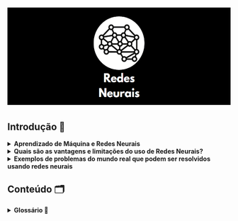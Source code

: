 <h1 align="center"> <img src="logo_redes_neurais2.PNG" style="width:530px;height:220px"/> 
</h1>

## Introdução :brain:
<details>
    
__<summary>Aprendizado de Máquina e Redes Neurais</summary>__

Machine learning (aprendizado de máquina) é um campo da inteligência artificial que se concentra em desenvolver algoritmos e modelos capazes de aprender padrões e fazer previsões a partir de dados. Ele abrange uma ampla gama de técnicas e abordagens, incluindo redes neurais. Já redes neurais são modelos computacionais inspirados no funcionamento do cérebro humano. Elas são uma abordagem específica de aprendizado de máquina que utiliza redes de neurônios interconectados para processar informações e realizar tarefas de aprendizado.
    
</details>

<details>
    
__<summary>Quais são as vantagens e limitações do uso de Redes Neurais?</summary>__
    
Ao considerar as vantagens das redes neurais, podemos destacar sua capacidade de aprender e modelar relações complexas e não lineares entre os dados. Elas são capazes de lidar com diferentes tipos de problemas, como classificação, regressão, processamento de linguagem natural e visão computacional. Além disso, as redes neurais são robustas em lidar com ruídos e dados incompletos, sendo capazes de trabalhar com grandes volumes de dados. Elas também têm a capacidade de aprendizado contínuo, permitindo a incorporação de novas informações sem a necessidade de treinar o modelo do zero.

No entanto, o uso de redes neurais também apresenta algumas limitações. Elas exigem um grande volume de dados de treinamento para obter resultados robustos e podem ser computacionalmente intensivas, demandando recursos de hardware significativos. A interpretação e explicação dos resultados gerados por redes neurais podem ser desafiadoras, devido à sua complexidade e ao raciocínio não linear do modelo. Além disso, as redes neurais podem sofrer de overfitting, ou seja, ajustar-se muito bem aos dados de treinamento, mas não generalizar bem para dados não vistos. A escolha adequada da arquitetura da rede neural e dos hiperparâmetros também é um desafio e requer conhecimento especializado.
    
</details>

<details>
    
__<summary>Exemplos de problemas do mundo real que podem ser resolvidos usando redes neurais</summary>__
    
No mundo real, as redes neurais têm sido aplicadas com sucesso em diversos problemas. Por exemplo, elas são usadas para reconhecimento de imagens e objetos em visão computacional, classificação de textos e análise de sentimentos em processamento de linguagem natural, previsão de demanda em problemas de previsão, detecção de fraudes em transações financeiras, sistemas de recomendação personalizada, diagnóstico médico e análise de imagens médicas, controle de robôs e sistemas autônomos, entre outros. Esses exemplos mostram a ampla aplicabilidade das redes neurais em diversos setores e domínios, fornecendo soluções para problemas complexos que envolvem dados e padrões.
    
</details>

## Conteúdo :card_index_dividers:

<details>
    
__<summary>Glossário :page_with_curl:</summary>__


- __*Neurônio*:__ É uma unidade básica de processamento que recebe entradas, realiza cálculos e produz uma saída. Inspirado no funcionamento dos neurônios biológicos do cérebro humano, um neurônio artificial é projetado para realizar operações matemáticas.

- __*Camada Oculta*:__ Em redes neurais, a camada oculta refere-se a uma ou mais camadas intermediárias entre a camada de entrada e a camada de saída. Os neurônios nessas camadas ocultas não estão diretamente conectados às entradas ou às saídas da rede. Eles realizam cálculos e transformações nos dados de entrada, ajudando a capturar e representar características mais complexas e abstratas dos dados. A presença de camadas ocultas permite que a rede neural aprenda representações hierárquicas e não lineares dos dados, aumentando sua capacidade de generalização.

    
- __*Camada Input*:__ A camada de entrada é a primeira camada de uma rede neural. Ela recebe os dados de entrada e repassa esses dados para a próxima camada da rede. Cada neurônio nessa camada está associado a um atributo ou característica específica dos dados de entrada. Cada valor de entrada é propagado pelos neurônios da camada de entrada para as camadas seguintes, onde serão processados.
    
    
- __*Camada Output*:__ A camada de saída é a última camada de uma rede neural. Ela produz a saída final da rede, que é o resultado do processamento das informações fornecidas pelos neurônios nas camadas anteriores. A quantidade de neurônios nessa camada depende do tipo de problema que a rede neural está sendo usada para resolver. Por exemplo, em problemas de classificação binária, pode haver um único neurônio na camada de saída, enquanto em problemas de classificação multiclasse, pode haver vários neurônios, um para cada classe possível.
    
    
- __*Bias (Viés)*:__ O bias, também conhecido como viés, é um parâmetro adicional em cada neurônio de uma rede neural. Ele representa um valor fixo que é adicionado à soma ponderada das entradas antes da aplicação da função de ativação. O bias permite que a rede neural faça ajustes na ativação dos neurônios, adicionando um termo de deslocamento à decisão de ativação. Isso é útil quando os dados não estão centralizados em torno de zero ou quando há uma preferência para ativar ou desativar os neurônios.
    
    
- __*Backpropagation*:__ O backpropagation é um algoritmo utilizado para treinar redes neurais. Ele é usado para calcular os gradientes e ajustar os pesos e os biases da rede com base no erro entre as saídas previstas e as saídas desejadas. O algoritmo funciona propagando o erro da camada de saída para as camadas anteriores da rede, calculando os gradientes por meio da regra da cadeia e atualizando os pesos e biases com base nesses gradientes. O backpropagation é fundamental para o aprendizado das redes neurais, permitindo que elas se ajustem aos dados de treinamento e melhorem suas previsões ao longo do tempo.
    
    
- __*Forward Pass*:__ O forward pass, também conhecido como propagação direta, é o processo de passar os dados de entrada por todas as camadas da rede neural, a partir da camada de entrada até a camada de saída. Durante o forward pass, cada neurônio recebe os valores de entrada, realiza uma combinação linear das entradas ponderadas pelos pesos, adiciona o bias e aplica uma função de ativação para gerar a saída. Esse processo é repetido camada por camada até que a saída final seja produzida.
    
    
__*Gradiente Local*:__ O gradiente local refere-se ao gradiente da função de ativação em relação à entrada de um neurônio. Em cada neurônio de uma rede neural, a função de ativação é aplicada à combinação linear das entradas ponderadas pelos pesos. O gradiente local indica como a saída do neurônio deve ser ajustada para reduzir o erro durante o processo de treinamento. É usado no cálculo dos gradientes durante o backpropagation para atualizar os pesos e biases da rede. Ele desempenha um papel crucial na determinação da direção e magnitude das alterações a serem feitas nos parâmetros da rede para melhorar o desempenho do modelo.
    
</details>